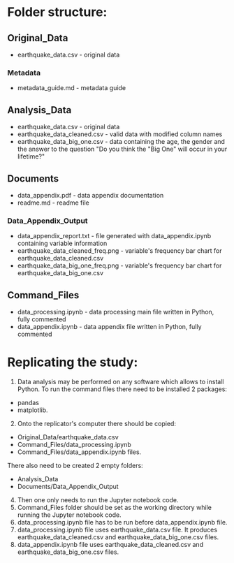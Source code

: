 # Folder structure:
## Original_Data
* earthquake_data.csv - original data
### Metadata
* metadata_guide.md - metadata guide
## Analysis_Data
* earthquake_data.csv - original data
* earthquake_data_cleaned.csv - valid data with modified column names
* earthquake_data_big_one.csv - data containing the age, the gender and the answer to the question "Do you think the "Big One" will occur in your lifetime?"
## Documents
* data_appendix.pdf - data appendix documentation
* readme.md - readme file
### Data_Appendix_Output
* data_appendix_report.txt - file generated with data_appendix.ipynb containing variable information
* earthquake_data_cleaned_freq.png - variable's frequency bar chart for earthquake_data_cleaned.csv
* earthquake_data_big_one_freq.png - variable's frequency bar chart for earthquake_data_big_one.csv
## Command_Files
* data_processing.ipynb - data processing main file written in Python, fully commented
* data_appendix.ipynb - data appendix file written in Python, fully commented

# Replicating the study:
1. Data analysis may be performed on any software which allows to install Python. To run the command files there need to be installed 2 packages:
* pandas
* matplotlib.
2. Onto the replicator's computer there should be copied:
* Original_Data/earthquake_data.csv
* Command_Files/data_processing.ipynb
* Command_Files/data_appendix.ipynb files.

There also need to be created 2 empty folders:
* Analysis_Data
* Documents/Data_Appendix_Output
4. Then one only needs to run the Jupyter notebook code.
5. Command_Files folder should be set as the working directory while running the Jupyter notebook code.
6. data_processing.ipynb file has to be run before data_appendix.ipynb file.
7. data_processing.ipynb file uses earthquake_data.csv file. It produces earthquake_data_cleaned.csv and earthquake_data_big_one.csv files.
8. data_appendix.ipynb file uses earthquake_data_cleaned.csv and earthquake_data_big_one.csv files.

